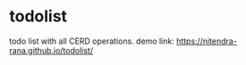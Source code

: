 # todolist
todo list with all CERD operations.
demo link: https://nitendra-rana.github.io/todolist/
